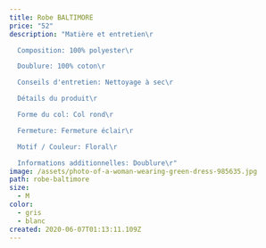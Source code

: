 ```yaml
---
title: Robe BALTIMORE
price: "52"
description: "Matière et entretien\r

  Composition: 100% polyester\r

  Doublure: 100% coton\r

  Conseils d'entretien: Nettoyage à sec\r

  Détails du produit\r

  Forme du col: Col rond\r

  Fermeture: Fermeture éclair\r

  Motif / Couleur: Floral\r

  Informations additionnelles: Doublure\r"
image: /assets/photo-of-a-woman-wearing-green-dress-985635.jpg
path: robe-baltimore
size:
  - M
color:
  - gris
  - blanc
created: 2020-06-07T01:13:11.109Z
---
```

